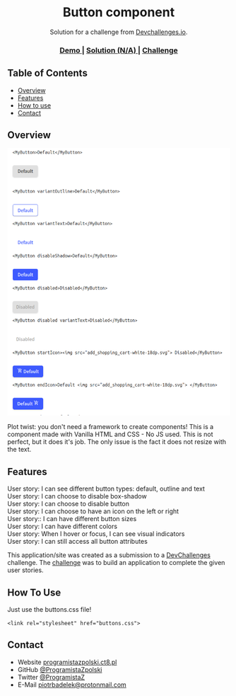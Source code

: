<!-- Please update value in the {}  -->

<h1 align="center">Button component</h1>

<div align="center">
   Solution for a challenge from  <a href="http://devchallenges.io" target="_blank">Devchallenges.io</a>.
</div>

<div align="center">
  <h3>
    <a href="https://programistazpolski.ct8.pl/devchallenge/button-component/">
      Demo
    </a>
    <span> | </span>
    <a href="https://{your-url-to-the-solution}">
      Solution (N/A)
    </a>
    <span> | </span>
    <a href="https://devchallenges.io/challenges/ohgVTyJCbm5OZyTB2gNY">
      Challenge
    </a>
  </h3>
</div>

<!-- TABLE OF CONTENTS -->

## Table of Contents

- [Overview](#overview)
- [Features](#features)
- [How to use](#how-to-use)
- [Contact](#contact)

<!-- OVERVIEW -->

## Overview

![screenshot](https://raw.githubusercontent.com/ProgramistaZpolski/effective-waffle/master/button-component/Screenshot%20from%202020-10-24%2017-08-18.png)

Plot twist: you don't need a framework to create components! This is a component made with Vanilla HTML and CSS - No JS used. This is not perfect, but it does it's job. The only issue is the fact it does not resize with the text.


## Features

<!-- List the features of your application or follow the template. Don't share the figma file here :) -->

User story: I can see different button types: default, outline and text<br>
User story: I can choose to disable box-shadow<br>
User story: I can choose to disable button<br>
User story: I can choose to have an icon on the left or right<br>
User story:: I can have different button sizes<br>
User story: I can have different colors<br>
User story: When I hover or focus, I can see visual indicators<br>
User story: I can still access all button attributes<br>

This application/site was created as a submission to a [DevChallenges](https://devchallenges.io/challenges) challenge. The [challenge](https://devchallenges.io/challenges/ohgVTyJCbm5OZyTB2gNY) was to build an application to complete the given user stories.

## How To Use

<!-- This is an example, please update according to your application -->

Just use the buttons.css file!
```
<link rel="stylesheet" href="buttons.css">
```

## Contact

- Website [programistazpolski.ct8.pl](https://programistazpolski.ct8.pl/)
- GitHub [@ProgramistaZpolski](https://github.com/ProgramistaZpolski)
- Twitter [@ProgramistaZ](https://twitter.com/ProgramistaZ)
- E-Mail [piotrbadelek@protonmail.com](mailto:piotrbadelek@protonmail.com)
